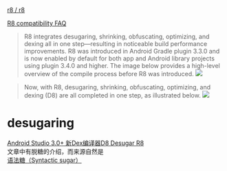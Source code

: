 [r8 / r8](https://r8.googlesource.com/r8)

[R8 compatibility FAQ](https://r8.googlesource.com/r8/+/refs/heads/master/compatibility-faq.md)
> R8 integrates desugaring, shrinking, obfuscating, optimizing, and dexing all in one step—resulting in noticeable build performance improvements. R8 was introduced in Android Gradle plugin 3.3.0 and is now enabled by default for both app and Android library projects using plugin 3.4.0 and higher.
> The image below provides a high-level overview of the compile process before R8 was introduced.
![](https://developer.android.com/studio/images/build/r8/compile_with_d8_proguard.png)

> Now, with R8, desugaring, shrinking, obfuscating, optimizing, and dexing (D8) are all completed in one step, as illustrated below.
![](https://developer.android.com/studio/images/build/r8/compile_with_r8.png)


# desugaring
[Android Studio 3.0+ 新Dex编译器D8 Desugar R8](https://www.jianshu.com/p/bb6fb79dab17)  
文章中有脱糖的介绍，而来源自然是  
[语法糖（Syntactic sugar）](https://zh.wikipedia.org/wiki/%E8%AF%AD%E6%B3%95%E7%B3%96)